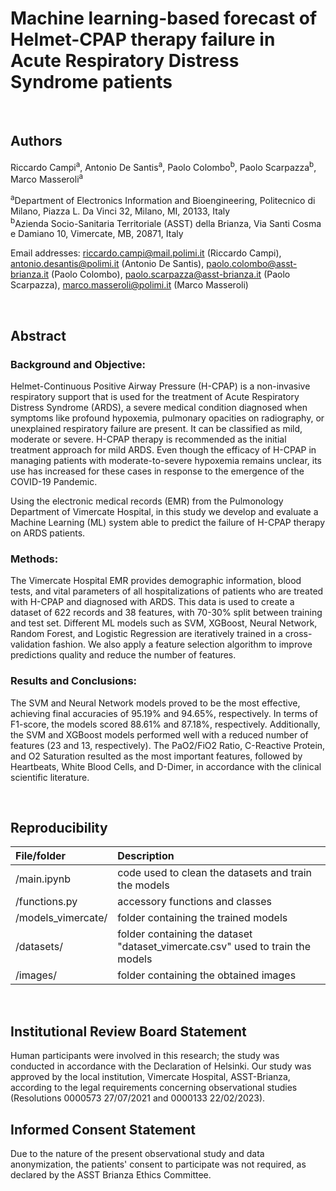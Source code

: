 # Machine learning-based forecast of Helmet-CPAP therapy failure in Acute Respiratory Distress Syndrome patients

<br>

## Authors
Riccardo Campi<sup>a</sup>, Antonio De Santis<sup>a</sup>, Paolo Colombo<sup>b</sup>, Paolo Scarpazza<sup>b</sup>, Marco Masseroli<sup>a</sup>

<sup>a</sup>Department of Electronics Information and Bioengineering, Politecnico di Milano, Piazza L. Da Vinci 32, Milano, MI, 20133, Italy<br>
<sup>b</sup>Azienda Socio-Sanitaria Territoriale (ASST) della Brianza, Via Santi Cosma e Damiano 10, Vimercate, MB, 20871, Italy

Email addresses: riccardo.campi@mail.polimi.it (Riccardo Campi), antonio.desantis@polimi.it (Antonio De Santis), paolo.colombo@asst-brianza.it (Paolo Colombo), paolo.scarpazza@asst-brianza.it (Paolo Scarpazza), marco.masseroli@polimi.it (Marco Masseroli)

<br>

## Abstract
### Background and Objective:
Helmet-Continuous Positive Airway Pressure (H-CPAP) is a non-invasive respiratory support that is used for the treatment of Acute Respiratory Distress Syndrome (ARDS), a severe medical condition diagnosed when symptoms like profound hypoxemia, pulmonary opacities on radiography, or unexplained respiratory failure are present.
It can be classified as mild, moderate or severe.
H-CPAP therapy is recommended as the initial treatment approach for mild ARDS.
Even though the efficacy of H-CPAP in managing patients with moderate-to-severe hypoxemia remains unclear, its use has increased for these cases in response to the emergence of the COVID-19 Pandemic.

Using the electronic medical records (EMR) from the Pulmonology Department of Vimercate Hospital, in this study we develop and evaluate a Machine Learning (ML) system able to predict the failure of H-CPAP therapy on ARDS patients.

### Methods:
The Vimercate Hospital EMR provides demographic information, blood tests, and vital parameters of all hospitalizations of patients who are treated with H-CPAP and diagnosed with ARDS.
This data is used to create a dataset of 622 records and 38 features, with 70-30% split between training and test set.
Different ML models such as SVM, XGBoost, Neural Network, Random Forest, and Logistic Regression are iteratively trained in a cross-validation fashion.
We also apply a feature selection algorithm to improve predictions quality and reduce the number of features.

### Results and Conclusions:
The SVM and Neural Network models proved to be the most effective, achieving final accuracies of 95.19% and 94.65%, respectively. In terms of F1-score, the models scored 88.61% and 87.18%, respectively. Additionally, the SVM and XGBoost models performed well with a reduced number of features (23 and 13, respectively).
The PaO2/FiO2 Ratio, C-Reactive Protein, and O2 Saturation resulted as the most important features, followed by Heartbeats, White Blood Cells, and D-Dimer, in accordance with the clinical scientific literature.

<br>

## Reproducibility

| File/folder        | Description                                                                    |
|:------------------ |:------------------------------------------------------------------------------ |
| /main.ipynb        | code used to clean the datasets and train the models                           |
| /functions.py      | accessory functions and classes                                                |
| /models_vimercate/ | folder containing the trained models                                           |
| /datasets/         | folder containing the dataset "dataset_vimercate.csv" used to train the models |
| /images/           | folder containing the obtained images                                          |

<br>

## Institutional Review Board Statement
Human participants were involved in this research; the study was conducted in accordance with the Declaration of Helsinki. Our study was approved by the local institution, Vimercate Hospital, ASST-Brianza, according to the legal requirements concerning observational studies (Resolutions 0000573 27/07/2021 and 0000133 22/02/2023).

## Informed Consent Statement
Due to the nature of the present observational study and data anonymization, the patients' consent to participate was not required, as declared by the ASST Brianza Ethics Committee.
